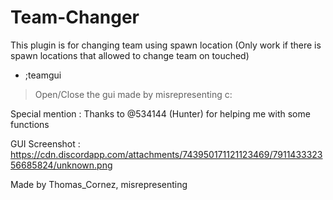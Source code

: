 # Team-Changer
This plugin is for changing team using spawn location (Only work if there is spawn locations that allowed to change team on touched)

+ ;teamgui
 > Open/Close the gui made by misrepresenting c:
 
Special mention : Thanks to @534144 (Hunter) for helping me with some functions

GUI Screenshot : https://cdn.discordapp.com/attachments/743950171121123469/791143332356685824/unknown.png

Made by Thomas_Cornez, misrepresenting
